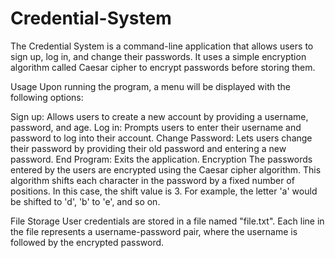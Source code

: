 # Credential-System

The Credential System is a command-line application that allows users to sign up, log in, and change their passwords. 
It uses a simple encryption algorithm called Caesar cipher to encrypt passwords before storing them.

Usage
Upon running the program, a menu will be displayed with the following options:

Sign up: Allows users to create a new account by providing a username, password, and age.
Log in: Prompts users to enter their username and password to log into their account.
Change Password: Lets users change their password by providing their old password and entering a new password.
End Program: Exits the application.
Encryption
The passwords entered by the users are encrypted using the Caesar cipher algorithm. This algorithm shifts each character 
in the password by a fixed number of positions. In this case, the shift value is 3. For example, the letter 'a' would be shifted to 'd', 'b' to 'e', and so on.

File Storage
User credentials are stored in a file named "file.txt". Each line in the file represents a username-password pair, where the username is followed by the encrypted password.
